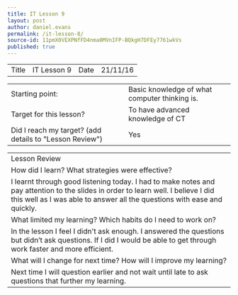 ```yaml
---
title: IT Lesson 9
layout: post
author: daniel.evans
permalink: /it-lesson-8/
source-id: 11pmX0VEXPNfFD4nma0MVnIFP-BQkgH7DFEy7761wkVs
published: true
---
```

<table>
  <tr>
    <td>Title</td>
    <td>IT Lesson 9</td>
    <td>Date</td>
    <td>21/11/16</td>
  </tr>
</table>


<table>
  <tr>
    <td>Starting point:</td>
    <td>Basic knowledge of what computer thinking is.</td>
  </tr>
  <tr>
    <td>Target for this lesson?</td>
    <td>To have advanced knowledge of CT</td>
  </tr>
  <tr>
    <td>Did I reach my target? 
(add details to "Lesson Review")</td>
    <td>Yes</td>
  </tr>
</table>


<table>
  <tr>
    <td>Lesson Review</td>
  </tr>
  <tr>
    <td>How did I learn? What strategies were effective?</td>
  </tr>
  <tr>
    <td>I learnt through good listening today. I had to make notes and pay attention to the slides in order to learn well. I believe I did this well as I was able to answer all the questions with ease and quickly.</td>
  </tr>
  <tr>
    <td>What limited my learning? Which habits do I need to work on? </td>
  </tr>
  <tr>
    <td>In the lesson I feel I didn't ask enough. I answered the questions but didn’t ask questions. If I did I would be able to get through work faster and more efficient.</td>
  </tr>
  <tr>
    <td>What will I change for next time? How will I improve my learning?</td>
  </tr>
  <tr>
    <td>Next time I will question earlier and not wait until late to ask questions that further my learning. </td>
  </tr>
</table>


